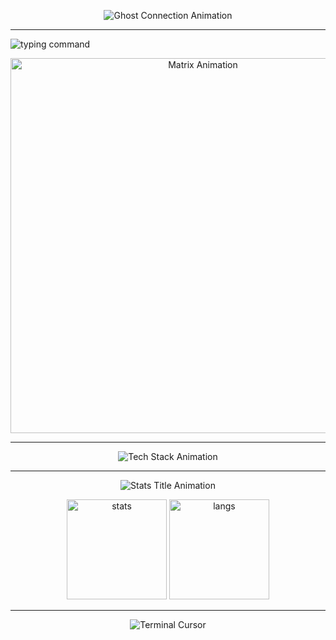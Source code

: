 <!-- Анимация в стиле терминала -->

<p align="center">
  <img src="https://readme-typing-svg.herokuapp.com?color=00CC00&center=true&vCenter=true&width=600&height=80&lines=Ghost+Connect...;Connection+failed.;Error+404.;Reconnecting...;Ghost+Online+✔" alt="Ghost Connection Animation" />
</p>

---

<!-- Команда matrix -->
<p align="left">
  <img src="https://readme-typing-svg.herokuapp.com?color=00CC00&center=false&vCenter=true&width=600&height=40&lines=ghost@machine:~$+matrix" alt="typing command" />
</p>

<!-- Живая матрица через GIF -->
<p align="center">
  <img src="https://media.giphy.com/media/l3vR85PnGsBwu1PFK/giphy.gif" alt="Matrix Animation" width="600"/>
</p>

---

<p align="center">
  <img src="https://readme-typing-svg.herokuapp.com?color=00CC00&center=true&vCenter=true&multiline=true&repeat=false&width=600&height=120&lines=🛠+Tech+Stack;Languages:+Python,+JavaScript,+Rust;Tools:+Git,+Docker,+Blender;Other:+Linux,+AI,+Automation" alt="Tech Stack Animation" />
</p>

---

<p align="center">
  <img src="https://readme-typing-svg.herokuapp.com?color=00CC00&center=true&vCenter=true&multiline=true&repeat=false&width=600&height=60&lines=📊+GitHub+Stats" alt="Stats Title Animation" />
</p>

<p align="center">
  <img src="https://github-readme-stats.vercel.app/api?username=YOUR_USERNAME&show_icons=true&theme=chartreuse-dark" alt="stats" height="160"/>
  <img src="https://github-readme-stats.vercel.app/api/top-langs/?username=YOUR_USERNAME&layout=compact&theme=chartreuse-dark" alt="langs" height="160"/>
</p>

---

<p align="center">
  <img src="https://readme-typing-svg.herokuapp.com?color=00FF00&center=true&vCenter=true&width=400&lines=%3E+Ghost+session+active+█" alt="Terminal Cursor" />
</p>

